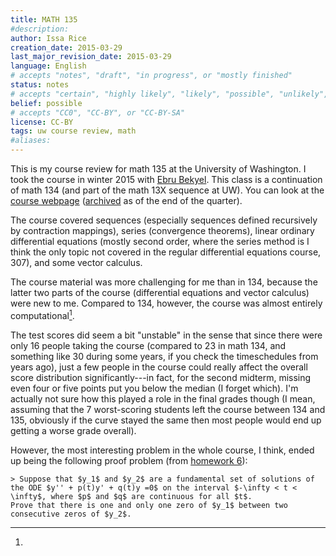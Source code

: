 ```yaml
---
title: MATH 135
#description: 
author: Issa Rice
creation_date: 2015-03-29
last_major_revision_date: 2015-03-29
language: English
# accepts "notes", "draft", "in progress", or "mostly finished"
status: notes
# accepts "certain", "highly likely", "likely", "possible", "unlikely", "highly unlikely", "remote", "impossible", "log", "emotional", or "fiction"
belief: possible
# accepts "CC0", "CC-BY", or "CC-BY-SA"
license: CC-BY
tags: uw course review, math
#aliases: 
---
```


This is my course review for math 135 at the University of Washington.
I took the course in winter 2015 with [Ebru Bekyel](http://www.math.washington.edu/~ebekyel/).
This class is a continuation of math 134 (and part of the math 13X sequence at UW).
You can look at the [course webpage](http://www.math.washington.edu/~ebekyel/Math135/) ([archived](https://web.archive.org/web/20150317013802/http://www.math.washington.edu/~ebekyel/Math135/) as of the end of the quarter).

The course covered sequences (especially sequences defined recursively by contraction mappings), series (convergence theorems), linear ordinary differential equations (mostly second order, where the series method is I think the only topic not covered in the regular differential equations course, 307), and some vector calculus.

The course material was more challenging for me than in 134, because the latter two parts of the course (differential equations and vector calculus) were new to me.
Compared to 134, however, the course was almost entirely computational[^proof].

The test scores did seem a bit "unstable" in the sense that since there were only 16 people taking the course (compared to 23 in math 134, and something like 30 during some years, if you check the timeschedules from years ago), just a few people in the course could really affect the overall score distribution significantly---in fact, for the second midterm, missing even four or five points put you below the median (I forget which).
I'm actually not sure how this played a role in the final grades though (I mean, assuming that the 7 worst-scoring students left the course between 134 and 135, obviously if the curve stayed the same then most people would end up getting a worse grade overall).

[^proof]:
However, the most interesting problem in the whole course, I think, ended up being the following proof problem (from [homework 6](http://www.math.washington.edu/~ebekyel/Math135/Homework/135_Winter15_HW6.pdf)):

    > Suppose that $y_1$ and $y_2$ are a fundamental set of solutions of the ODE $y'' + p(t)y' + q(t)y =0$ on the interval $-\infty < t < \infty$, where $p$ and $q$ are continuous for all $t$.
    Prove that there is one and only one zero of $y_1$ between two consecutive zeros of $y_2$.
